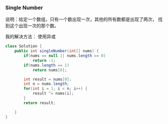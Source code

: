 ### Single Number

说明：给定一个数组，只有一个数出现一次，其他的所有数都是出现了两次， 找
到这个出现一次的那个数。

我的解决方法：
使用异或
```java
class Solution {
    public int singleNumber(int[] nums) {
        if(nums == null || nums.length == 0)
            return -1;
        if(nums.length == 1)
            return nums[0];

        int result = nums[0];
        int n = nums.length;
        for(int i = 1; i < n; i++) {
            result ^= nums[i];
        }
        return result;

    }
}
```
